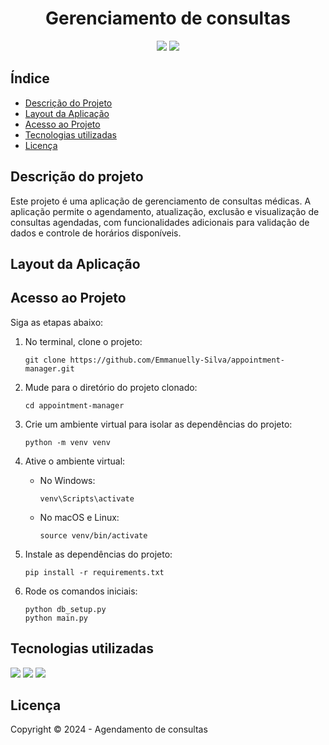<a id="readme-top"></a>

<h1 align="center" id="titulo">Gerenciamento de consultas</h1>

<p align="center" id="badges">
<img src="https://img.shields.io/badge/STATUS-CONCLU%C3%8DDO-GREEN?style=for-the-badge">
<img src="http://img.shields.io/static/v1?label=License&message=MIT&color=green&style=for-the-badge"/>
</p>

## Índice 
* [Descrição do Projeto](#descrição-do-projeto)
* [Layout da Aplicação](#layout-do-aplicação)
* [Acesso ao Projeto](#acesso-ao-projeto)
* [Tecnologias utilizadas](#tecnologias-utilizadas)
* [Licença](#licença)

## Descrição do projeto
Este projeto é uma aplicação de gerenciamento de consultas médicas. A aplicação permite o agendamento, atualização, exclusão e visualização de consultas agendadas, com funcionalidades adicionais para validação de dados e controle de horários disponíveis.

## Layout da Aplicação
<p align="center">
    
</p>

## Acesso ao Projeto

Siga as etapas abaixo:
1. No terminal, clone o projeto:
    ```
    git clone https://github.com/Emmanuelly-Silva/appointment-manager.git
    ```

2. Mude para o diretório do projeto clonado:
    ```
    cd appointment-manager
    ```

3. Crie um ambiente virtual para isolar as dependências do projeto:
    ```
    python -m venv venv
    ```

4. Ative o ambiente virtual:
    - No Windows:
        ```
        venv\Scripts\activate
        ```
    - No macOS e Linux:
        ```
        source venv/bin/activate
        ```
5. Instale as dependências do projeto:
    ```
    pip install -r requirements.txt
    ```

6. Rode os comandos iniciais:
    ```
    python db_setup.py
    python main.py
    ```

## Tecnologias utilizadas
<p>
<img src="https://img.shields.io/badge/Python-3.11.1-blue?style=for-the-badge&logo=python&logoColor=yellow">
<img src="https://img.shields.io/badge/Tkinter-GUI-blue?style=for-the-badge&logo=python&logoColor=yellow">
<img src="https://img.shields.io/badge/Sqlite3-blue?style=for-the-badge&logo=sqlite">
</p>

## Licença

Copyright :copyright: 2024 - Agendamento de consultas
